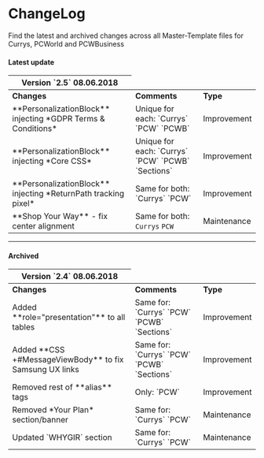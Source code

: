 # ChangeLog

Find the latest and archived changes across all Master-Template files for Currys, PCWorld and PCWBusiness

#### Latest update

<table class="table-current">
  <thead>
    <tr>
      <th>Version `2.5` 08.06.2018</th>
    </tr>
  </thead>
  <tbody>
    <tr>
      <td><strong>Changes</strong></td>
      <td><strong>Comments</strong></td>
      <td><strong>Type</strong></td>
    </tr>
    <tr>
      <td>**PersonalizationBlock** injecting *GDPR Terms & Conditions*</td>
      <td>Unique for each: `Currys` `PCW` `PCWB`</td>
      <td>Improvement</td>
    </tr>
    <tr>
      <td>**PersonalizationBlock** injecting *Core CSS*</td>
      <td>Unique for each: `Currys` `PCW` `PCWB` `Sections`</td>
      <td>Improvement</td>
    </tr>
    <tr>
      <td>**PersonalizationBlock** injecting *ReturnPath tracking pixel*</td>
      <td>Same for both: `Currys` `PCW`</td>
      <td>Improvement</td>
    </tr>
    <tr>
      <td>**Shop Your Way** - fix center alignment</td>
      <td>Same for both: <code>Currys</code> <code>PCW</code></td>
      <td>Maintenance</td>
    </tr>
  </tbody>
</table>

- - -

#### Archived

<table class="table-archived">
  <thead>
    <tr>
      <th>Version `2.4` 08.06.2018</th>
    </tr>
  </thead>
  <tbody>
    <tr>
      <td><strong>Changes</strong></td>
      <td><strong>Comments</strong></td>
      <td><strong>Type</strong></td>
    </tr>
    <tr>
      <td>Added **role="presentation"** to all tables</td>
      <td>Same for: `Currys` `PCW` `PCWB` `Sections`</td>
      <td>Improvement</td>
    </tr>
    <tr>
      <td>Added **CSS +#MessageViewBody** to fix Samsung UX links</td>
      <td>Same for: `Currys` `PCW` `PCWB` `Sections`</td>
      <td>Improvement</td>
    </tr>
    <tr>
      <td>Removed rest of **alias** tags</td>
      <td>Only: `PCW`</td>
      <td>Improvement</td>
    </tr>
    <tr>
      <td>Removed *Your Plan* section/banner</td>
      <td>Same for: `Currys` `PCW`</td>
      <td>Maintenance</td>
    </tr>
    <tr>
      <td>Updated `WHYGIR` section</td>
      <td>Same for: `Currys` `PCW`</td>
      <td>Maintenance</td>
    </tr>
  </tbody>
</table>
